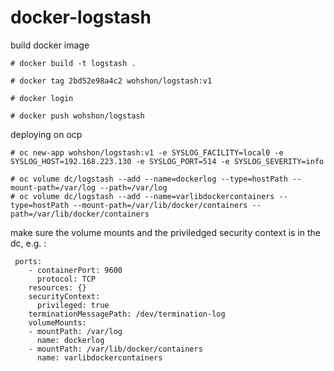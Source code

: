# docker-logstash

build docker image

	# docker build -t logstash .

	# docker tag 2bd52e98a4c2 wohshon/logstash:v1

	# docker login 

	# docker push wohshon/logstash

deploying on ocp 

	# oc new-app wohshon/logstash:v1 -e SYSLOG_FACILITY=local0 -e SYSLOG_HOST=192.168.223.130 -e SYSLOG_PORT=514 -e SYSLOG_SEVERITY=info

	# oc volume dc/logstash --add --name=dockerlog --type=hostPath --mount-path=/var/log --path=/var/log
	# oc volume dc/logstash --add --name=varlibdockercontainers --type=hostPath --mount-path=/var/lib/docker/containers --path=/var/lib/docker/containers

make sure the volume mounts and the priviledged security context is in the dc, e.g. :

	 ports:
        - containerPort: 9600
          protocol: TCP
        resources: {}
        securityContext:
          privileged: true
        terminationMessagePath: /dev/termination-log
        volumeMounts:
        - mountPath: /var/log
          name: dockerlog
        - mountPath: /var/lib/docker/containers
          name: varlibdockercontainers
